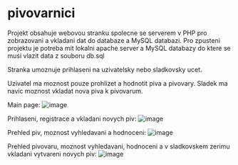 # pivovarnici

Projekt obsahuje webovou stranku spolecne se serverem v PHP pro zobrazovani a vkladani dat do databaze a MySQL databazi.
Pro zpusteni projektu je potreba mit lokalni apache server a MySQL databazy do ktere se musi vlazit data z souboru db.sql

Stranka umoznuje prihlaseni na uzivatelsky nebo sladkovsky ucet.

Uzivatel ma moznost pouze prohlizet a hodnotit piva a pivovary.
Sladek ma navic moznost vkladat nova piva k pivovarum.

Main page:
![image](https://user-images.githubusercontent.com/30040855/138741712-2a1c8f41-8872-43bf-8921-65764af29cd1.png)

Prihlaseni, registrace a vkladani novych piv:
![image](https://user-images.githubusercontent.com/30040855/138741794-e97238e0-4232-4b0f-9ac1-52538b289cd0.png)

Prehled piv, moznost vyhledavani a hodnoceni:
![image](https://user-images.githubusercontent.com/30040855/138741928-322da4f9-ee42-4ca5-85e2-9506ffc133fc.png)

Prehled pivovaru, moznost vyhledavani, hodnoceni a v sladkovskem zerimu vkladani vytvareni novych piv:
![image](https://user-images.githubusercontent.com/30040855/138742006-9de0488a-716a-419d-94d5-0e7616d842e6.png)
